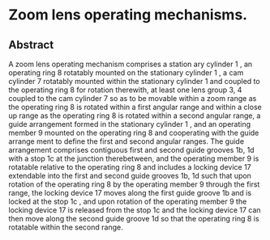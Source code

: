 # Zoom lens operating mechanisms.

## Abstract
A zoom lens operating mechanism comprises a station ary cylinder 1 , an operating ring 8 rotatably mounted on the stationary cylinder 1 , a cam cylinder 7 rotatably mounted within the stationary cylinder 1 and coupled to the operating ring 8 for rotation therewith, at least one lens group 3, 4 coupled to the cam cylinder 7 so as to be movable within a zoom range as the operating ring 8 is rotated within a first angular range and within a close up range as the operating ring 8 is rotated within a second angular range, a guide arrangement formed in the stationary cylinder 1 , and an operating member 9 mounted on the operating ring 8 and cooperating with the guide arrange ment to define the first and second angular ranges. The guide arrangement comprises contiguous first and second guide grooves 1b, 1d with a stop 1c at the junction therebetween, and the operating member 9 is rotatable relative to the operating ring 8 and includes a locking device 17 extendable into the first and second guide grooves 1b, 1d such that upon rotation of the operating ring 8 by the operating member 9 through the first range, the locking device 17 moves along the first guide groove 1b and is locked at the stop 1c , and upon rotation of the operating member 9 the locking device 17 is released from the stop 1c and the locking device 17 can then move along the second guide groove 1d so that the operating ring 8 is rotatable within the second range.